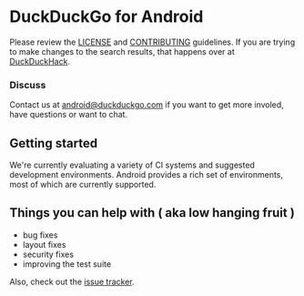 # DuckDuckGo for Android

Please review the [LICENSE](https://github.com/duckduckgo/android/blob/master/LICENSE) and [CONTRIBUTING](https://github.com/duckduckgo/android/blob/master/CONTRIBUTING.md) guidelines. If you are trying to make changes to the search results, that happens over at [DuckDuckHack](http://duckduckhack.com).

### Discuss

Contact us at android@duckduckgo.com if you want to get more involed, have questions or want to chat.

## Getting started

We're currently evaluating a variety of CI systems and suggested development environments. Android provides a rich set of environments, most of which are currently supported.

## Things you can help with ( aka low hanging fruit )
- bug fixes
- layout fixes
- security fixes
- improving the test suite

Also, check out the [issue tracker](https://github.com/duckduckgo/android/issues).


